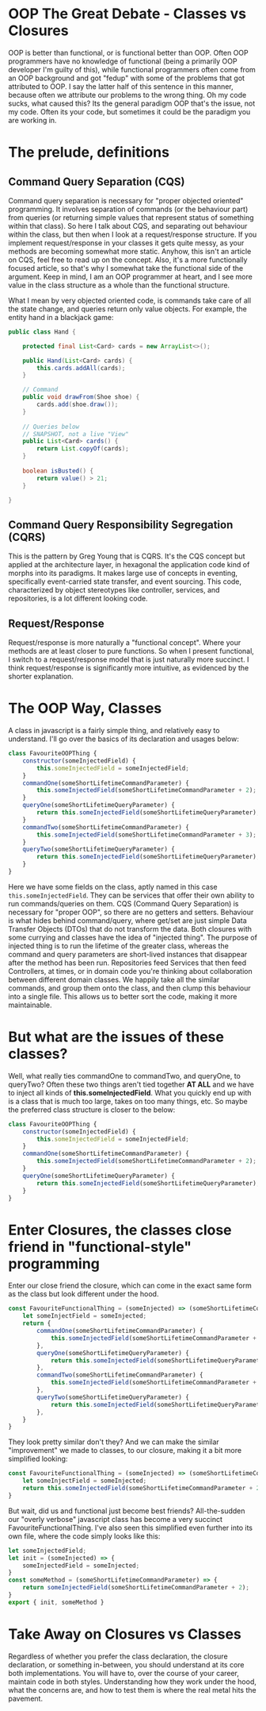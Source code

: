 ﻿# OOP The Great Debate - Classes vs Closures

OOP is better than functional, or is functional better than OOP. Often OOP programmers have no knowledge of functional
(being a primarily OOP developer I'm guilty of this), while functional programmers often come from an OOP background and
got "fedup" with some of the problems that got attributed to OOP. I say the latter half of this sentence in this manner, 
because often we attribute our problems to the wrong thing. Oh my code sucks, what caused this? Its the general paradigm
OOP that's the issue, not my code. Often its your code, but sometimes it could be the paradigm you are working in.

# The prelude, definitions

## Command Query Separation (CQS)

Command query separation is necessary for "proper objected oriented" programming. It involves separation of commands (or the behaviour part)
from queries (or returning simple values that represent status of something within that class). So here I talk about CQS,
and separating out behaviour within the class, but then when I look at a request/response structure. If you implement request/response
in your classes it gets quite messy, as your methods are becoming somewhat more static. Anyhow, this isn't an article on CQS,
feel free to read up on the concept. Also, it's a more functionally focused article, so that's why I somewhat take the 
functional side of the argument. Keep in mind, I am an OOP programmer at heart, and I see more value in the class structure
as a whole than the functional structure.

What I mean by very objected oriented code, is commands take care of all the state change, and queries return only value
objects. For example, the entity hand in a blackjack game:

```java
public class Hand {

    protected final List<Card> cards = new ArrayList<>();

    public Hand(List<Card> cards) {
        this.cards.addAll(cards);
    }

    // Command
    public void drawFrom(Shoe shoe) {
        cards.add(shoe.draw());
    }
    
    // Queries below
    // SNAPSHOT, not a live "View"
    public List<Card> cards() {
        return List.copyOf(cards);
    }
    
    boolean isBusted() {
        return value() > 21;
    }

}
```

## Command Query Responsibility Segregation (CQRS)

This is the pattern by Greg Young that is CQRS. It's the CQS concept but applied at the architecture layer, in hexagonal
the application code kind of morphs into its paradigms. It makes large use of concepts in eventing, specifically event-carried
state transfer, and event sourcing. This code, characterized by object stereotypes like controller, services, and repositories,
is a lot different looking code.

## Request/Response 

Request/response is more naturally a "functional concept". Where your methods are at least closer to pure functions. So when 
I present functional, I switch to a request/response model that is just naturally more succinct. I think request/response 
is significantly more intuitive, as evidenced by the shorter explanation.

# The OOP Way, Classes

A class in javascript is a fairly simple thing, and relatively easy to understand. I'll go over the basics of its declaration
and usages below:

```js
class FavouriteOOPThing {
    constructor(someInjectedField) {
        this.someInjectedField = someInjectedField;
    }
    commandOne(someShortLifetimeCommandParameter) {
        this.someInjectedField(someShortLifetimeCommandParameter + 2);
    }
    queryOne(someShortLifetimeQueryParameter) {
        return this.someInjectedField(someShortLifetimeQueryParameter);
    }
    commandTwo(someShortLifetimeCommandParameter) {
        this.someInjectedField(someShortLifetimeCommandParameter + 3);
    }
    queryTwo(someShortLifetimeQueryParameter) {
        return this.someInjectedField(someShortLifetimeQueryParameter);
    }
}
```

Here we have some fields on the class, aptly named in this case `this.someInjectedField`. They can be services that offer
their own ability to run commands/queries on them. CQS (Command Query Separation) is necessary for "proper OOP", so there are
no getters and setters. Behaviour is what hides behind command/query, where get/set are just simple Data Transfer Objects (DTOs)
that do not transform the data. Both closures with some currying and classes have the idea of "injected thing". The purpose
of injected thing is to run the lifetime of the greater class, whereas the command and query parameters are short-lived 
instances that disappear after the method has been run. Repositories feed Services that then feed Controllers, at times, or
in domain code you're thinking about collaboration between different domain classes. We happily take all the similar commands,
and group them onto the class, and then clump this behaviour into a single file. This allows us to better sort the code, 
making it more maintainable.

# But what are the issues of these classes?

Well, what really ties commandOne to commandTwo, and queryOne, to queryTwo? Often these two things aren't tied together
**AT ALL** and we have to inject all kinds of **this.someInjectedField**. What you quickly end up with is a class that is
much too large, takes on too many things, etc. So maybe the preferred class structure is closer to the below:

```js
class FavouriteOOPThing {
    constructor(someInjectedField) {
        this.someInjectedField = someInjectedField;
    }
    commandOne(someShortLifetimeCommandParameter) {
        this.someInjectedField(someShortLifetimeCommandParameter + 2);
    }
    queryOne(someShortLifetimeQueryParameter) {
        return this.someInjectedField(someShortLifetimeQueryParameter);
    }
}
```

# Enter Closures, the classes close friend in "functional-style" programming

Enter our close friend the closure, which can come in the exact same form as the class but look different under the hood.

```js
const FavouriteFunctionalThing = (someInjected) => (someShortLifetimeCommandParameter) => {
    let someInjectField = someInjected;
    return {
        commandOne(someShortLifetimeCommandParameter) {
            this.someInjectedField(someShortLifetimeCommandParameter + 2);
        },
        queryOne(someShortLifetimeQueryParameter) {
            return this.someInjectedField(someShortLifetimeQueryParameter);
        },
        commandTwo(someShortLifetimeCommandParameter) {
            this.someInjectedField(someShortLifetimeCommandParameter + 3);
        },
        queryTwo(someShortLifetimeQueryParameter) {
            return this.someInjectedField(someShortLifetimeQueryParameter);
        },
    }
}
```
They look pretty similar don't they? And we can make the similar "improvement" we made to classes, to our closure, making
it a bit more simplified looking:
```js
const FavouriteFunctionalThing = (someInjected) => (someShortLifetimeCommandParameter) => {
    let someInjectField = someInjected;
    return this.someInjectedField(someShortLifetimeCommandParameter + 2);
}
```

But wait, did us and functional just become best friends? All-the-sudden our "overly verbose" javascript class has become
a very succinct FavouriteFunctionalThing. I've also seen this simplified even further into its own file, where the code
simply looks like this:

```js
let someInjectedField;
let init = (someInjected) => {
    someInjectedField = someInjected;
} 
const someMethod = (someShortLifetimeCommandParameter) => {
    return someInjectedField(someShortLifetimeCommandParameter + 2);
}
export { init, someMethod }
```

# Take Away on Closures vs Classes

Regardless of whether you prefer the class declaration, the closure declaration, or something in-between, you should understand
at its core both implementations. You will have to, over the course of your career, maintain code in both styles. Understanding
how they work under the hood, what the concerns are, and how to test them is where the real metal hits the pavement.
